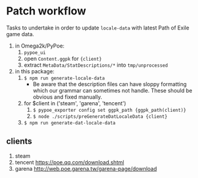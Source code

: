 # Patch workflow
Tasks to undertake in order to update `locale-data` with latest Path of Exile 
game data.

1. in Omega2k/PyPoe:
    1. `pypoe_ui`
    2. open `Content.ggpk` for `{client}`
    3. extract `MetaData/StatDescriptions/*` into `tmp/unprocessed`
2. in this package:
    1. ```$ npm run generate-locale-data```
        * Be aware that the description files can have sloppy formatting
            which our grammar can sometimes not handle. These should be 
            obvious and fixed manually.
    2. for $client in ('steam', 'garena', 'tencent') 
        1. ```$ pypoe_exporter config set ggpk_path {ggpk_path(client)}```
        2. ```$ node ./scripts/preGenerateDatLocaleData {client}```
    3. ```$ npm run generate-dat-locale-data```

## clients
1. steam
2. tencent https://poe.qq.com/download.shtml
3. garena http://web.poe.garena.tw/garena-page/download